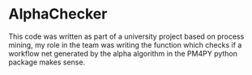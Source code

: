 # AlphaChecker
This code was written as part of a university project based on process mining, my role in the team was writing the function which checks if a workflow net generated by the alpha algorithm in the PM4PY python package makes sense.
